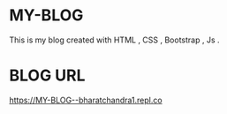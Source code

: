 # MY-BLOG
This is my blog created with HTML , CSS , Bootstrap , Js .

# BLOG URL

https://MY-BLOG--bharatchandra1.repl.co
